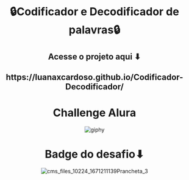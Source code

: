 <div align="center">
<h1>🔒Codificador e Decodificador de palavras🔒</h1>
 
<div align="center">
<h2>Acesse o projeto aqui ⬇</h2> 

<h2>https://luanaxcardoso.github.io/Codificador-Decodificador/</h2>

<div align="center">
<h1>Challenge Alura</h1>


![giphy](https://user-images.githubusercontent.com/112970416/233137812-6c0277c2-bb6d-41a2-9e65-1edb50868b13.gif)

<div align="center">
<h1>Badge do desafio⬇</h1>

![cms_files_10224_1671211139Prancheta_3](https://user-images.githubusercontent.com/112970416/233252213-adce2998-96e6-406c-b3c9-22da6a52a378.png)
